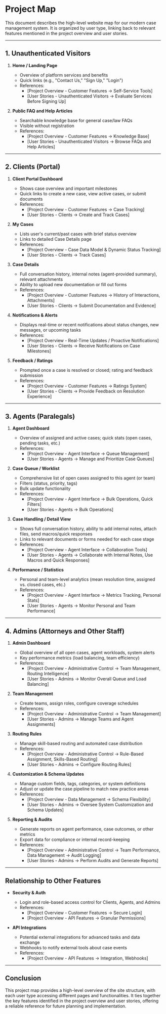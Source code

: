 # Project Map

This document describes the high-level website map for our modern case management system. It is organized by user type, linking back to relevant features mentioned in the project overview and user stories.

---

## 1. Unauthenticated Visitors
1. **Home / Landing Page**  
   - Overview of platform services and benefits  
   - Quick links (e.g., "Contact Us," "Sign Up," "Login")  
   - References:  
     - [Project Overview - Customer Features → Self-Service Tools]  
     - [User Stories - Unauthenticated Visitors → Evaluate Services Before Signing Up]  

2. **Public FAQ and Help Articles**  
   - Searchable knowledge base for general case/law FAQs  
   - Visible without registration  
   - References:  
     - [Project Overview - Customer Features → Knowledge Base]  
     - [User Stories - Unauthenticated Visitors → Browse FAQs and Help Articles]  

---

## 2. Clients (Portal)
1. **Client Portal Dashboard**  
   - Shows case overview and important milestones  
   - Quick links to create a new case, view active cases, or submit documents  
   - References:  
     - [Project Overview - Customer Features → Case Tracking]  
     - [User Stories - Clients → Create and Track Cases]  

2. **My Cases**  
   - Lists user's current/past cases with brief status overview  
   - Links to detailed Case Details page  
   - References:  
     - [Project Overview - Case Data Model & Dynamic Status Tracking]  
     - [User Stories - Clients → Track Cases]  

3. **Case Details**  
   - Full conversation history, internal notes (agent-provided summary), relevant attachments  
   - Ability to upload new documentation or fill out forms  
   - References:  
     - [Project Overview - Customer Features → History of Interactions, Attachments]  
     - [User Stories - Clients → Submit Documentation and Evidence]  

4. **Notifications & Alerts**  
   - Displays real-time or recent notifications about status changes, new messages, or upcoming tasks  
   - References:  
     - [Project Overview - Real-Time Updates / Proactive Notifications]  
     - [User Stories - Clients → Receive Notifications on Case Milestones]  

5. **Feedback / Ratings**  
   - Prompted once a case is resolved or closed; rating and feedback submission  
   - References:  
     - [Project Overview - Customer Features → Ratings System]  
     - [User Stories - Clients → Provide Feedback on Resolution Experience]  

---

## 3. Agents (Paralegals)
1. **Agent Dashboard**  
   - Overview of assigned and active cases; quick stats (open cases, pending tasks, etc.)  
   - References:  
     - [Project Overview - Agent Interface → Queue Management]  
     - [User Stories - Agents → Manage and Prioritize Case Queues]  

2. **Case Queue / Worklist**  
   - Comprehensive list of open cases assigned to this agent (or team)  
   - Filters (status, priority, tags)  
   - Bulk update functionality  
   - References:  
     - [Project Overview - Agent Interface → Bulk Operations, Quick Filters]  
     - [User Stories - Agents → Bulk Operations]  

3. **Case Handling / Detail View**  
   - Shows full conversation history, ability to add internal notes, attach files, send macros/quick responses  
   - Links to relevant documents or forms needed for each case stage  
   - References:  
     - [Project Overview - Agent Interface → Collaboration Tools]  
     - [User Stories - Agents → Collaborate with Internal Notes, Use Macros and Quick Responses]  

4. **Performance / Statistics**  
   - Personal and team-level analytics (mean resolution time, assigned vs. closed cases, etc.)  
   - References:  
     - [Project Overview - Agent Interface → Metrics Tracking, Personal Stats]  
     - [User Stories - Agents → Monitor Personal and Team Performance]  

---

## 4. Admins (Attorneys and Other Staff)
1. **Admin Dashboard**  
   - Global overview of all open cases, agent workloads, system alerts  
   - Key performance metrics (load balancing, team efficiency)  
   - References:  
     - [Project Overview - Administrative Control → Team Management, Routing Intelligence]  
     - [User Stories - Admins → Monitor Overall Queue and Load Balancing]  

2. **Team Management**  
   - Create teams, assign roles, configure coverage schedules  
   - References:  
     - [Project Overview - Administrative Control → Team Management]  
     - [User Stories - Admins → Manage Teams and Agent Assignments]  

3. **Routing Rules**  
   - Manage skill-based routing and automated case distribution  
   - References:  
     - [Project Overview - Administrative Control → Rule-Based Assignment, Skills-Based Routing]  
     - [User Stories - Admins → Configure Routing Rules]  

4. **Customization & Schema Updates**  
   - Manage custom fields, tags, categories, or system definitions  
   - Adjust or update the case pipeline to match new practice areas  
   - References:  
     - [Project Overview - Data Management → Schema Flexibility]  
     - [User Stories - Admins → Oversee System Customization and Schema Updates]  

5. **Reporting & Audits**  
   - Generate reports on agent performance, case outcomes, or other metrics  
   - Export data for compliance or internal record-keeping  
   - References:  
     - [Project Overview - Administrative Control → Team Performance, Data Management → Audit Logging]  
     - [User Stories - Admins → Perform Audits and Generate Reports]  

---

## Relationship to Other Features

- **Security & Auth**  
  - Login and role-based access control for Clients, Agents, and Admins  
  - References:  
    - [Project Overview - Customer Features → Secure Login]  
    - [Project Overview - API Features → Granular Permissions]

- **API Integrations**  
  - Potential external integrations for advanced tasks and data exchange  
  - Webhooks to notify external tools about case events  
  - References:  
    - [Project Overview - API Features → Integration, Webhooks]

---

## Conclusion
This project map provides a high-level overview of the site structure, with each user type accessing different pages and functionalities. It ties together the key features identified in the project overview and user stories, offering a reliable reference for future planning and implementation. 